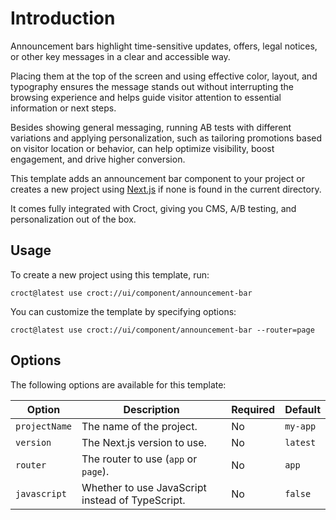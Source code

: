 # Introduction

Announcement bars highlight time-sensitive updates, offers, legal notices, or other key messages in a clear and
accessible way.

Placing them at the top of the screen and using effective color, layout, and typography ensures the message stands out
without interrupting the browsing experience and helps guide visitor attention to essential information or next steps.

Besides showing general messaging, running AB tests with different variations and applying personalization, such as
tailoring promotions based on visitor location or behavior, can help optimize visibility, boost engagement, and drive
higher conversion.

This template adds an announcement bar component to your project or creates a new project using
[Next.js](https://nextjs.org/?utm_source=croct) if none is found in the current directory.

It comes fully integrated with Croct, giving you CMS, A/B testing, and personalization out of the box.

## Usage

To create a new project using this template, run:

```croct-cmd
croct@latest use croct://ui/component/announcement-bar
```

You can customize the template by specifying options:

```croct-cmd
croct@latest use croct://ui/component/announcement-bar --router=page
```

## Options

The following options are available for this template:

| Option        | Description                                      | Required | Default  |
|---------------|--------------------------------------------------|----------|----------|
| `projectName` | The name of the project.                         | No       | `my-app` |
| `version`     | The Next.js version to use.                      | No       | `latest` |
| `router`      | The router to use (`app` or `page`).             | No       | `app`    |
| `javascript`  | Whether to use JavaScript instead of TypeScript. | No       | `false`  |
